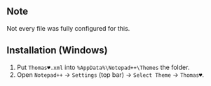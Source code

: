 ## Note
Not every file was fully configured for this.

## Installation (Windows)
1. Put `Thomas♥.xml` into `%AppData%\Notepad++\Themes` the folder.
2. Open `Notepad++` -> `Settings` (top bar) -> `Select Theme` -> `Thomas♥`.